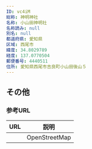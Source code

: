 ```yaml
---
ID: vc4iM
総称: 神明神社
名称: 小山田神明社
名称読み: null
別名: null
都道府県: 愛知県
区域: 西尾市
緯度: 34.8029789
経度: 137.0770504
郵便番号: 4440511
住所: 愛知県西尾市吉良町小山田後山５
---
```


## その他

### 参考URL

| URL | 説明          |
| --- | ------------- |
|     | OpenStreetMap |
